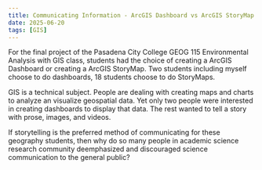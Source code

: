 ```yaml
---
title: Communicating Information - ArcGIS Dashboard vs ArcGIS StoryMap
date: 2025-06-20
tags: [GIS]
---
```


For the final project of the Pasadena City College GEOG 115 Environmental Analysis with GIS class, students had the choice of creating a ArcGIS Dashboard or creating a ArcGIS StoryMap. Two students including myself choose to do dashboards, 18 students choose to do StoryMaps.

GIS is a technical subject. People are dealing with creating maps and charts to analyze an visualize geospatial data. Yet only two people were interested in creating dashboards to display that data. The rest wanted to tell a story with prose, images, and videos.

If storytelling is the preferred method of communicating for these geography students, then why do so many people in academic science research community deemphasized and discouraged
science communication to the general public?

